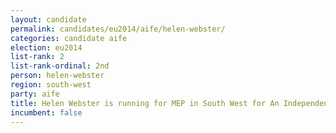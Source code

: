 ```yaml
---
layout: candidate
permalink: candidates/eu2014/aife/helen-webster/
categories: candidate aife
election: eu2014
list-rank: 2
list-rank-ordinal: 2nd
person: helen-webster
region: south-west
party: aife
title: Helen Webster is running for MEP in South West for An Independence From Europe
incumbent: false
---
```

